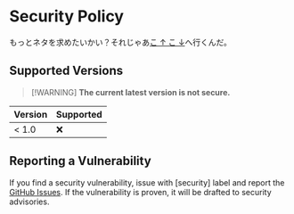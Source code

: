 # Security Policy

もっとネタを求めたいかい？それじゃあ[こ ↑ こ ↓](SECURITY.md)へ行くんだ。

## Supported Versions

> [!WARNING] **The current latest version is not secure.**

| Version | Supported |
| ------- | --------- |
| < 1.0   | :x:       |

## Reporting a Vulnerability

If you find a security vulnerability, issue with \[security\] label and report the [GitHub Issues](https://github.com/peyang-Celeron/PeyangSuperbAntiCheat/issues).
If the vulnerability is proven, it will be drafted to security advisories.
